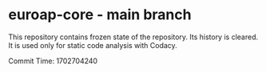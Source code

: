 # euroap-core - main branch

This repository contains frozen state of the repository.
Its history is cleared. It is used only for static code
analysis with Codacy.

Commit Time: 1702704240